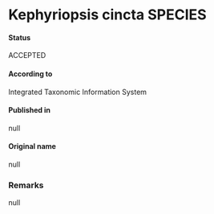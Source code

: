 Kephyriopsis cincta SPECIES
=======

#### Status
ACCEPTED

#### According to
Integrated Taxonomic Information System

#### Published in
null

#### Original name
null

### Remarks
null
